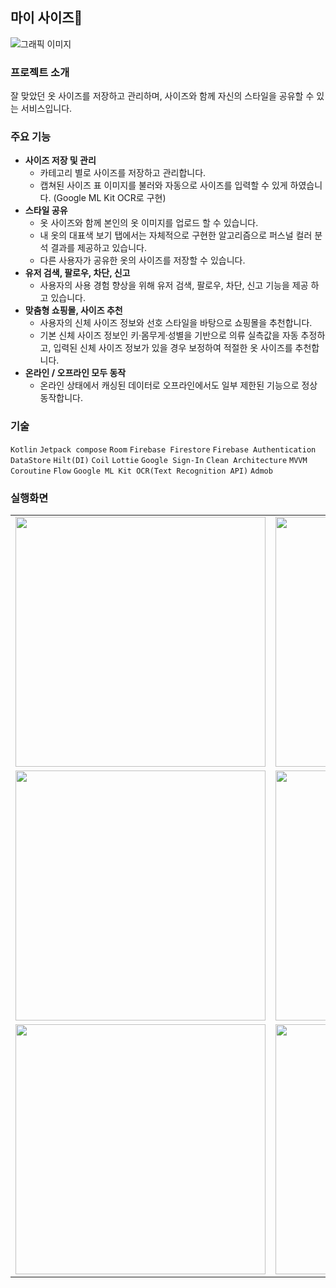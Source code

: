 ## 마이 사이즈📏

![그래픽 이미지](https://github.com/user-attachments/assets/50068db9-002a-4b4f-8862-a83888d75440)

### 프로젝트 소개
잘 맞았던 옷 사이즈를 저장하고 관리하며, 사이즈와 함께 자신의 스타일을 공유할 수 있는 서비스입니다.


### 주요 기능
- **사이즈 저장 및 관리**
    - 카테고리 별로 사이즈를 저장하고 관리합니다.
    - 캡쳐된 사이즈 표 이미지를 불러와 자동으로 사이즈를 입력할 수 있게 하였습니다. (Google ML Kit OCR로 구현)
- **스타일 공유**
    - 옷 사이즈와 함께 본인의 옷 이미지를 업로드 할 수 있습니다.
    - 내 옷의 대표색 보기 탭에서는 자체적으로 구현한 알고리즘으로 퍼스널 컬러 분석 결과를 제공하고 있습니다.
    - 다른 사용자가 공유한 옷의 사이즈를 저장할 수 있습니다.
- **유저 검색, 팔로우, 차단, 신고**
    - 사용자의 사용 경험 향상을 위해 유저 검색, 팔로우, 차단, 신고 기능을 제공 하고 있습니다.
- **맞춤형 쇼핑몰, 사이즈 추천**
    - 사용자의 신체 사이즈 정보와 선호 스타일을 바탕으로 쇼핑몰을 추천합니다.
    - 기본 신체 사이즈 정보인 키·몸무게·성별을 기반으로 의류 실측값을 자동 추정하고, 입력된 신체 사이즈 정보가 있을 경우 보정하여 적절한 옷 사이즈를 추천합니다.
- **온라인 / 오프라인 모두 동작**
    - 온라인 상태에서 캐싱된 데이터로 오프라인에서도 일부 제한된 기능으로 정상 동작합니다.


### 기술
`Kotlin` `Jetpack compose` `Room` `Firebase Firestore` `Firebase Authentication` `DataStore` `Hilt(DI)` `Coil` `Lottie` `Google Sign-In` `Clean Architecture` `MVVM` `Coroutine` `Flow` `Google ML Kit OCR(Text Recognition API)` `Admob`


### 실행화면
<table>
  <tr>
    <td><img src="https://github.com/user-attachments/assets/6c419a52-dc06-4dee-a4c8-bf1b7b0dbc02" width="400"/></td>
    <td><img src="https://github.com/user-attachments/assets/db6f2a41-517a-40d4-a56d-b5a41d72e009" width="400"/></td>
    <td><img src="https://github.com/user-attachments/assets/aef5228c-dd4d-4f92-b1b0-a47203e61946" width="400"/></td>
  </tr>
  <tr>
    <td><img src="https://github.com/user-attachments/assets/38de22be-7e2d-437c-baf3-a16ff8ae2cf4" width="400"/></td>
    <td><img src="https://github.com/user-attachments/assets/1b5a6bc7-eed1-4956-9371-949859780eef" width="400"/></td>
    <td><img src="https://github.com/user-attachments/assets/a26dc48b-1f1e-4f7d-bd19-fe08d41d612d" width="400"/></td>
  </tr>
  <tr>
    <td><img src="https://github.com/user-attachments/assets/92a4b6db-931f-4cc8-b6c7-b1465895efab" width="400"/></td>
    <td><img src="https://github.com/user-attachments/assets/369a68e4-8c2c-4d8e-b85c-ebae4b872901" width="400"/></td>
    <td><img src="https://github.com/user-attachments/assets/e2c4a30d-6067-4eee-bf5d-8a7074369878" width="400"/></td>
  </tr>
</table>

